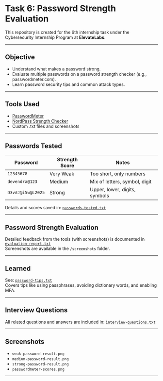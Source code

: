 # Task 6: Password Strength Evaluation

This repository is created for the 6th internship task under the Cybersecurity Internship Program at **ElevateLabs**.  

---

## Objective

- Understand what makes a password strong.
- Evaluate multiple passwords on a password strength checker (e.g., passwordmeter.com).
- Learn password security tips and common attack types.

---

## Tools Used

- [PasswordMeter](https://www.passwordmeter.com/)
- [NordPass Strength Checker](https://nordpass.com/password-strength-checker/)
- Custom .txt files and screenshots

---

## Passwords Tested

| Password           | Strength Score | Notes                         |
|--------------------|----------------|-------------------------------|
| `12345678`         | Very Weak      | Too short, only numbers       |
| `devendra@123`     | Medium         | Mix of letters, symbol, digit |
| `D3v#J@i5w@L2025`  | Strong         | Upper, lower, digits, symbols |

Details and scores saved in: [`passwords-tested.txt`](passwords-tested.txt)

---

## Password Strength Evaluation

Detailed feedback from the tools (with screenshots) is documented in [`evaluation-report.txt`](evaluation-report.txt)  
Screenshots are available in the `/screenshots` folder.

---

## Learned

See: [`password-tips.txt`](password-tips.txt)  
Covers tips like using passphrases, avoiding dictionary words, and enabling MFA.

---

## Interview Questions

All related questions and answers are included in: [`interview-questions.txt`](interview-questions.txt)

---

## Screenshots

- `weak-password-result.png`
- `medium-password-result.png`
- `strong-password-result.png`
- `passwordmeter-scores.png`

---

